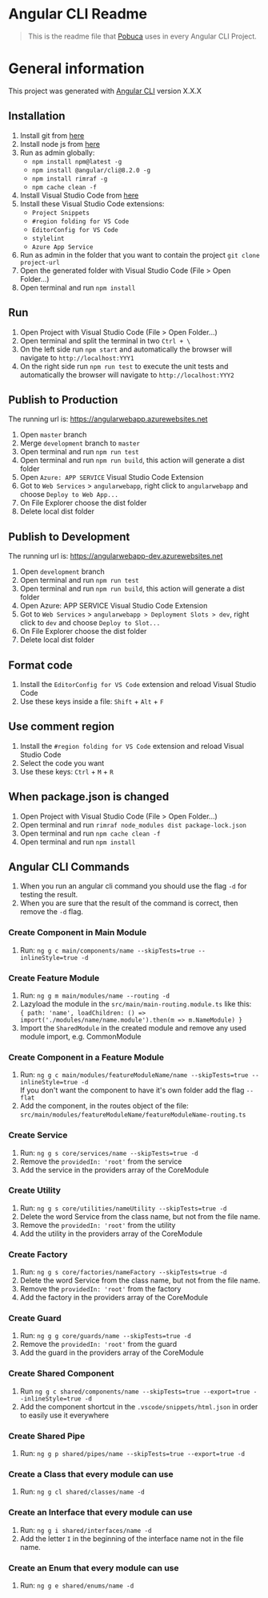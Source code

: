 # Angular CLI Readme
> This is the readme file that [Pobuca](https://www.pobuca.com) uses in every Angular CLI Project.

# General information
This project was generated with [Angular CLI](https://github.com/angular/angular-cli) version X.X.X


## Installation
 1. Install git from [here](https://git-scm.com/download/win)
 2. Install node js from [here](https://nodejs.org/en/download)
 3. Run as admin globally:   
    + `npm install npm@latest -g`  
    + `npm install @angular/cli@8.2.0 -g` 
    + `npm install rimraf -g` 
    + `npm cache clean -f` 
 4. Install Visual Studio Code from [here](https://code.visualstudio.com) 
 5. Install these Visual Studio Code extensions:   
    + `Project Snippets`
    + `#region folding for VS Code`
    + `EditorConfig for VS Code`
    + `stylelint`
    + `Azure App Service`
 6. Run as admin in the folder that you want to contain the project `git clone project-url`
 7. Open the generated folder with Visual Studio Code (File > Open Folder...)
 8. Open terminal and run `npm install`


## Run
 1. Open Project with Visual Studio Code (File > Open Folder...)
 2. Open terminal and split the terminal in two `Ctrl + \`
 3. On the left side run `npm start` and automatically the browser will navigate to `http://localhost:YYY1`
 4. On the right side run `npm run test` to execute the unit tests and automatically the browser will navigate to `http://localhost:YYY2`


## Publish to Production
The running url is: https://angularwebapp.azurewebsites.net  
 1. Open `master` branch
 2. Merge `development` branch to `master`
 3. Open terminal and run `npm run test`
 4. Open terminal and run `npm run build`, this action will generate a dist folder
 5. Open `Azure: APP SERVICE` Visual Studio Code Extension
 6. Got to `Web Services` > `angularwebapp`, right click to `angularwebapp` and choose `Deploy to Web App...`
 7. On File Explorer choose the dist folder
 8. Delete local dist folder


## Publish to Development
The running url is: https://angularwebapp-dev.azurewebsites.net  
 1. Open `development` branch
 2. Open terminal and run `npm run test`
 3. Open terminal and run `npm run build`, this action will generate a dist folder
 4. Open Azure: APP SERVICE Visual Studio Code Extension
 5. Got to `Web Services` > `angularwebapp > Deployment Slots > dev`, right click to `dev` and choose `Deploy to Slot...`
 6. On File Explorer choose the dist folder
 7. Delete local dist folder


## Format code
 1. Install the `EditorConfig for VS Code` extension and reload Visual Studio Code
 2. Use these keys inside a file: `Shift` + `Alt` + `F`


## Use comment region
 1. Install the `#region folding for VS Code` extension and reload Visual Studio Code
 2. Select the code you want
 3. Use these keys: `Ctrl` + `M` + `R`


## When package.json is changed
 1. Open Project with Visual Studio Code (File > Open Folder...)
 2. Open terminal and run `rimraf node_modules dist package-lock.json`  
 3. Open terminal and run `npm cache clean -f`  
 4. Open terminal and run `npm install`  


## Angular CLI Commands
 1. When you run an angular cli command you should use the flag `-d` for testing the result.  
 2. When you are sure that the result of the command is correct, then remove the `-d` flag.

### Create Component in Main Module
 1. Run: `ng g c main/components/name --skipTests=true --inlineStyle=true -d`

### Create Feature Module
 1. Run: `ng g m main/modules/name --routing -d`  
 2. Lazyload the module in the `src/main/main-routing.module.ts` like this:  
    `{ path: 'name', loadChildren: () => import('./modules/name/name.module').then(m => m.NameModule) }`
 3. Import the `SharedModule` in the created module and remove any used module import, e.g. CommonModule

### Create Component in a Feature Module
 1. Run: `ng g c main/modules/featureModuleName/name --skipTests=true --inlineStyle=true -d`    
    If you don't want the component to have it's own folder add the flag `--flat`
 2. Add the component, in the routes object of the file: `src/main/modules/featureModuleName/featureModuleName-routing.ts`

### Create Service
 1. Run: `ng g s core/services/name --skipTests=true -d`  
 2. Remove the `providedIn: 'root'` from the service
 2. Add the service in the providers array of the CoreModule

### Create Utility
 1. Run: `ng g s core/utilities/nameUtility --skipTests=true -d`  
 2. Delete the word Service from the class name, but not from the file name.
 3. Remove the `providedIn: 'root'` from the utility
 4. Add the utility in the providers array of the CoreModule

### Create Factory
 1. Run: `ng g s core/factories/nameFactory --skipTests=true -d`
 2. Delete the word Service from the class name, but not from the file name.
 3. Remove the `providedIn: 'root'` from the factory
 4. Add the factory in the providers array of the CoreModule

### Create Guard
 1. Run: `ng g g core/guards/name --skipTests=true -d`
 2. Remove the `providedIn: 'root'` from the guard
 3. Add the guard in the providers array of the CoreModule

### Create Shared Component
 1. Run `ng g c shared/components/name --skipTests=true --export=true --inlineStyle=true -d`
 2. Add the component shortcut in the `.vscode/snippets/html.json` in order to easily use it everywhere

### Create Shared Pipe
 1. Run: `ng g p shared/pipes/name --skipTests=true --export=true -d`  

### Create a Class that every module can use
 1. Run: `ng g cl shared/classes/name -d`  

### Create an Interface that every module can use
 1. Run: `ng g i shared/interfaces/name -d`  
 2. Add the letter `I` in the beginning of the interface name not in the file name.

### Create an Enum  that every module can use
 1. Run: `ng g e shared/enums/name -d`  
